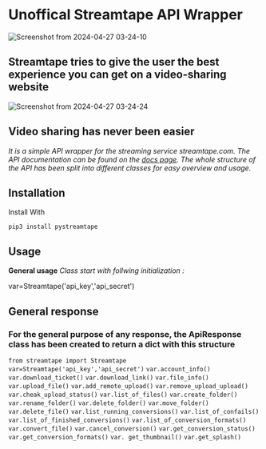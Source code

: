 # Unoffical Streamtape API Wrapper

![Screenshot from 2024-04-27 03-24-10](https://github.com/swadhinbiswas/Streamtape/assets/107450069/a0b2566a-45d8-47d8-bb77-9f5d0bcbba76)

## Streamtape tries to give the user the best experience you can get on a video-sharing website

![Screenshot from 2024-04-27 03-24-24](https://github.com/swadhinbiswas/Streamtape/assets/107450069/f186fb0f-3f95-437e-a165-bd5e826d6f7b)

## Video sharing has never been easier

*It is a simple API wrapper for the streaming service streamtape.com. The API documentation can be found on the [docs page](https://https://streamtape.static.domains/). The whole structure of the API has been split into different classes for easy overview and usage.*

## Installation

Install With

```python3
pip3 install pystreamtape
```

## Usage

**General usage**
*Class start with follwing initialization :*

var=Streamtape('api_key','api_secret')

## General response

### For the general purpose of any response, the ApiResponse class has been created to return a dict with this structure

`
from streamtape import Streamtape
var=Streamtape('api_key','api_secret')
`
`
var.account_info()
`
`
var.download_ticket()
`
`
var.download_link()
`
`
var.file_info()
`
`
var.upload_file()
`
`
var.add_remote_upload()
`
`
var.remove_upload_upload()
`
`
var.cheak_upload_status()
`
`
var.list_of_files()
`
`
var.create_folder()
`
`
var.rename_folder()
`
`
var.delete_folder()
`
`
var.move_folder()
`
`
var.delete_file()
`
`
var.list_running_conversions()
`
`
var.list_of_confails()
`
`
var.list_of_finished_conversions()
`
`
var.list_of_conversion_formats()
`
`
var.convert_file()
`
`
var.cancel_conversion()
`
`
var.get_conversion_status()
`
`
var.get_conversion_formats()
`
`
var. get_thumbnail()
`
`
var.get_splash()
`
